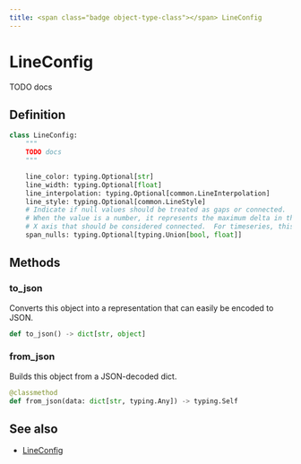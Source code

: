 ```yaml
---
title: <span class="badge object-type-class"></span> LineConfig
---
```

# <span class="badge object-type-class"></span> LineConfig

TODO docs

## Definition

```python
class LineConfig:
    """
    TODO docs
    """

    line_color: typing.Optional[str]
    line_width: typing.Optional[float]
    line_interpolation: typing.Optional[common.LineInterpolation]
    line_style: typing.Optional[common.LineStyle]
    # Indicate if null values should be treated as gaps or connected.
    # When the value is a number, it represents the maximum delta in the
    # X axis that should be considered connected.  For timeseries, this is milliseconds
    span_nulls: typing.Optional[typing.Union[bool, float]]
```
## Methods

### <span class="badge object-method"></span> to_json

Converts this object into a representation that can easily be encoded to JSON.

```python
def to_json() -> dict[str, object]
```

### <span class="badge object-method"></span> from_json

Builds this object from a JSON-decoded dict.

```python
@classmethod
def from_json(data: dict[str, typing.Any]) -> typing.Self
```

## See also

 * <span class="badge builder"></span> [LineConfig](./builder-LineConfig.md)
